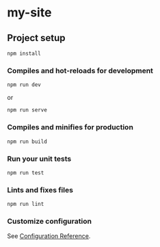 # my-site

## Project setup
```
npm install
```

### Compiles and hot-reloads for development
```
npm run dev
```

or 

```
npm run serve
```

### Compiles and minifies for production
```
npm run build
```

### Run your unit tests
```
npm run test
```

### Lints and fixes files
```
npm run lint
```

### Customize configuration
See [Configuration Reference](https://cli.vuejs.org/config/).
